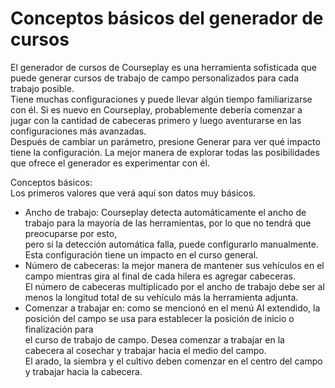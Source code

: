 # Conceptos básicos del generador de cursos  
El generador de cursos de Courseplay es una herramienta sofisticada que puede generar cursos de trabajo de campo personalizados para cada trabajo posible.  
Tiene muchas configuraciones y puede llevar algún tiempo familiarizarse con él. Si es nuevo en Courseplay, probablemente debería comenzar a jugar con la cantidad de cabeceras primero y luego aventurarse en las configuraciones más avanzadas.  
Después de cambiar un parámetro, presione Generar para ver qué impacto tiene la configuración. La mejor manera de explorar todas las posibilidades que ofrece el generador es experimentar con él.  


  
Conceptos básicos:  
Los primeros valores que verá aquí son datos muy básicos.  
- Ancho de trabajo: Courseplay detecta automáticamente el ancho de trabajo para la mayoría de las herramientas, por lo que no tendrá que preocuparse por esto,  
pero si la detección automática falla, puede configurarlo manualmente. Esta configuración tiene un impacto en el curso general.  
- Número de cabeceras: la mejor manera de mantener sus vehículos en el campo mientras gira al final de cada hilera es agregar cabeceras.  
El número de cabeceras multiplicado por el ancho de trabajo debe ser al menos la longitud total de su vehículo más la herramienta adjunta.  
- Comenzar a trabajar en: como se mencionó en el menú AI extendido, la posición del campo se usa para establecer la posición de inicio o finalización para  
el curso de trabajo de campo. Desea comenzar a trabajar en la cabecera al cosechar y trabajar hacia el medio del campo.  
El arado, la siembra y el cultivo deben comenzar en el centro del campo y trabajar hacia la cabecera.  


